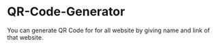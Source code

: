 # QR-Code-Generator
You can generate QR Code for for all website by giving name and link of that website.
